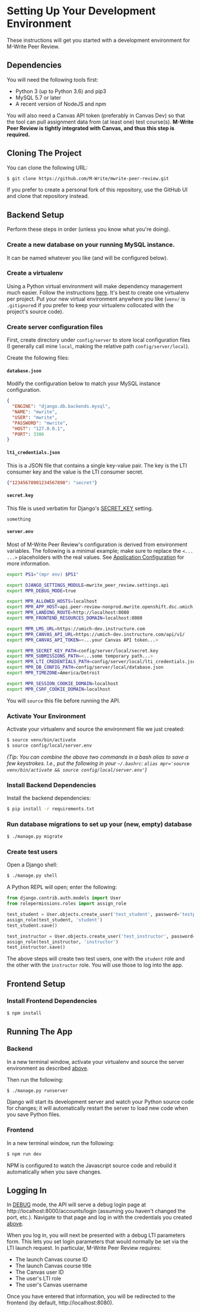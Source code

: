 # Setting Up Your Development Environment

These instructions will get you started with a development environment for M-Write Peer Review.

## Dependencies

You will need the following tools first:

* Python 3 (up to Python 3.6) and pip3
* MySQL 5.7 or later
* A recent version of NodeJS and npm

You will also need a Canvas API token (preferably in Canvas Dev) so that the tool can pull assignment data from
(at least one) test course(s).  **M-Write Peer Review is tightly integrated with Canvas, and thus this step is
required.**

## Cloning The Project

You can clone the following URL:

```bash
$ git clone https://github.com/M-Write/mwrite-peer-review.git
```

If you prefer to create a personal fork of this repository, use the GitHub UI and clone that repository instead.

## Backend Setup

Perform these steps in order (unless you know what you're doing).

### Create a new database on your running MySQL instance.

It can be named whatever you like (and will be configured below).

### Create a virtualenv

Using a Python virtual environment will make dependency management much easier.  Follow the instructions
[here](https://virtualenv.pypa.io/en/stable/).  It's best to create one virtualenv per project.  Put your new virtual
environment anywhere you like (`venv/` is `.gitignore`d if you prefer to keep your virtualenv collocated with
the project's source code).

### Create server configuration files

First, create directory under `config/server` to store local configuration files (I generally call mine `local`, making
the relative path `config/server/local`).

Create the following files:

#### `database.json`

Modify the configuration below to match your MySQL instance configuration.

```json
{
  "ENGINE": "django.db.backends.mysql",
  "NAME": "mwrite",
  "USER": "mwrite",
  "PASSWORD": "mwrite",
  "HOST": "127.0.0.1",
  "PORT": 3306
}
```

#### `lti_credentials.json`

This is a JSON file that contains a single key-value pair.  The key is the LTI consumer key and the value is the
LTI consumer secret.

```json
{"12345678901234567890": "secret"}
```

#### `secret.key`

This file is used verbatim for Django's
[SECRET_KEY](https://docs.djangoproject.com/en/1.11/ref/settings/#std:setting-SECRET_KEY) setting.

```text
something
```

#### `server.env`

Most of M-Write Peer Review's configuration is derived from environment variables.  The following is a minimal example;
make sure to replace the `<... ...>` placeholders with the real values.  See
[Application Configuration](application-configuration.md) for more information.

```bash
export PS1="(mpr env) $PS1"

export DJANGO_SETTINGS_MODULE=mwrite_peer_review.settings.api
export MPR_DEBUG_MODE=true

export MPR_ALLOWED_HOSTS=localhost
export MPR_APP_HOST=api.peer-review-nonprod.mwrite.openshift.dsc.umich.edu
export MPR_LANDING_ROUTE=http://localhost:8080
export MPR_FRONTEND_RESOURCES_DOMAIN=localhost:8080

export MPR_LMS_URL=https://umich-dev.instructure.com
export MPR_CANVAS_API_URL=https://umich-dev.instructure.com/api/v1/
export MPR_CANVAS_API_TOKEN=<...your Canvas API token...>

export MPR_SECRET_KEY_PATH=config/server/local/secret.key
export MPR_SUBMISSIONS_PATH=<...some temporary path...>
export MPR_LTI_CREDENTIALS_PATH=config/server/local/lti_credentials.json
export MPR_DB_CONFIG_PATH=config/server/local/database.json
export MPR_TIMEZONE=America/Detroit

export MPR_SESSION_COOKIE_DOMAIN=localhost
export MPR_CSRF_COOKIE_DOMAIN=localhost
```

You will `source` this file before running the API.

### Activate Your Environment

Activate your virtualenv and source the environment file we just created:

```bash
$ source venv/bin/activate
$ source config/local/server.env
```

*(Tip: You can combine the above two commands in a bash alias to save a few keystrokes. I.e., put the following in your
`~/.bashrc`: `alias mpr='source venv/bin/activate && source config/local/server.env'`)*

### Install Backend Dependencies

Install the backend dependencies:

```bash
$ pip install -r requirements.txt
```

### Run database migrations to set up your (new, empty) database

```bash
$ ./manage.py migrate
```

### Create test users

Open a Django shell:

```bash
$ ./manage.py shell
```

A Python REPL will open; enter the following:

```python
from django.contrib.auth.models import User
from rolepermissions.roles import assign_role

test_student = User.objects.create_user('test_student', password='testpass')
assign_role(test_student, 'student')
test_student.save()

test_instructor = User.objects.create_user('test_instructor', password='testpass')
assign_role(test_instructor, 'instructor')
test_instructor.save()
```

The above steps will create two test users, one with the `student` role and the other with the `instructor` role.  You
will use those to log into the app.

## Frontend Setup

### Install Frontend Dependencies

```bash
$ npm install
```

## Running The App

### Backend

In a new terminal window, activate your virtualenv and source the server environment as described
[above](#activate-your-environment).

Then run the following:

```bash
$ ./manage.py runserver
```

Django will start its development server and watch your Python source code for changes; it will automatically restart
the server to load new code when you save Python files.

### Frontend

In a new terminal window, run the following:

```bash
$ npm run dev
```

NPM is configured to watch the Javascript source code and rebuild it automatically when you save changes.

## Logging In

In [DEBUG](https://docs.djangoproject.com/en/1.11/ref/settings/#std:setting-DEBUG) mode, the API will serve a debug
login page at http://localhost:8000/accounts/login (assuming you haven't changed the port, etc.).  Navigate to that
page and log in with the credentials you created [above](#create-test-users).

When you log in, you will next be presented with a debug LTI parameters form.  This lets you set login parameters
that would normally be set via the LTI launch request.  In particular, M-Write Peer Review requires:
* The launch Canvas course ID
* The launch Canvas course title
* The Canvas user ID
* The user's LTI role
* The user's Canvas username

Once you have entered that information, you will be redirected to the frontend (by default, http://localhost:8080).
